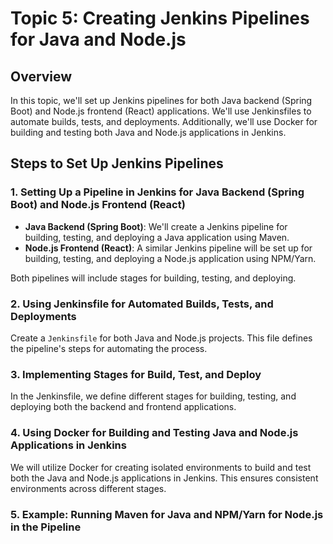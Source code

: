# Topic 5: Creating Jenkins Pipelines for Java and Node.js

## Overview
In this topic, we'll set up Jenkins pipelines for both Java backend (Spring Boot) and Node.js frontend (React) applications. We'll use Jenkinsfiles to automate builds, tests, and deployments. Additionally, we'll use Docker for building and testing both Java and Node.js applications in Jenkins.

## Steps to Set Up Jenkins Pipelines

### 1. **Setting Up a Pipeline in Jenkins for Java Backend (Spring Boot) and Node.js Frontend (React)**

- **Java Backend (Spring Boot)**: We'll create a Jenkins pipeline for building, testing, and deploying a Java application using Maven.
- **Node.js Frontend (React)**: A similar Jenkins pipeline will be set up for building, testing, and deploying a Node.js application using NPM/Yarn.

Both pipelines will include stages for building, testing, and deploying.

### 2. **Using Jenkinsfile for Automated Builds, Tests, and Deployments**

Create a `Jenkinsfile` for both Java and Node.js projects. This file defines the pipeline's steps for automating the process.

### 3. **Implementing Stages for Build, Test, and Deploy**

In the Jenkinsfile, we define different stages for building, testing, and deploying both the backend and frontend applications.

### 4. **Using Docker for Building and Testing Java and Node.js Applications in Jenkins**

We will utilize Docker for creating isolated environments to build and test both the Java and Node.js applications in Jenkins. This ensures consistent environments across different stages.

### 5. **Example: Running Maven for Java and NPM/Yarn for Node.js in the Pipeline**
